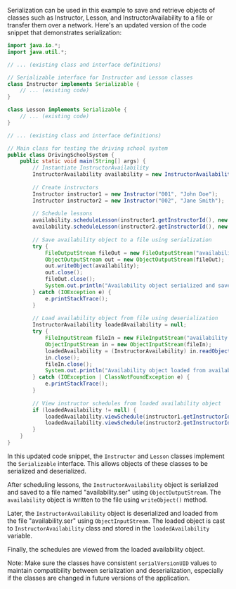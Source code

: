 Serialization can be used in this example to save and retrieve objects of classes such as Instructor, Lesson, and InstructorAvailability to a file or transfer them over a network. Here's an updated version of the code snippet that demonstrates serialization:

```java
import java.io.*;
import java.util.*;

// ... (existing class and interface definitions)

// Serializable interface for Instructor and Lesson classes
class Instructor implements Serializable {
    // ... (existing code)
}

class Lesson implements Serializable {
    // ... (existing code)
}

// ... (existing class and interface definitions)

// Main class for testing the driving school system
public class DrivingSchoolSystem {
    public static void main(String[] args) {
        // Instantiate InstructorAvailability
        InstructorAvailability availability = new InstructorAvailability();
        
        // Create instructors
        Instructor instructor1 = new Instructor("001", "John Doe");
        Instructor instructor2 = new Instructor("002", "Jane Smith");
        
        // Schedule lessons
        availability.scheduleLesson(instructor1.getInstructorId(), new Lesson("001", "Lesson 1", "Introduction to Driving", instructor1.getInstructorId()));
        availability.scheduleLesson(instructor2.getInstructorId(), new Lesson("002", "Lesson 2", "Defensive Driving Techniques", instructor2.getInstructorId()));
        
        // Save availability object to a file using serialization
        try {
            FileOutputStream fileOut = new FileOutputStream("availability.ser");
            ObjectOutputStream out = new ObjectOutputStream(fileOut);
            out.writeObject(availability);
            out.close();
            fileOut.close();
            System.out.println("Availability object serialized and saved to availability.ser");
        } catch (IOException e) {
            e.printStackTrace();
        }
        
        // Load availability object from file using deserialization
        InstructorAvailability loadedAvailability = null;
        try {
            FileInputStream fileIn = new FileInputStream("availability.ser");
            ObjectInputStream in = new ObjectInputStream(fileIn);
            loadedAvailability = (InstructorAvailability) in.readObject();
            in.close();
            fileIn.close();
            System.out.println("Availability object loaded from availability.ser");
        } catch (IOException | ClassNotFoundException e) {
            e.printStackTrace();
        }
        
        // View instructor schedules from loaded availability object
        if (loadedAvailability != null) {
            loadedAvailability.viewSchedule(instructor1.getInstructorId());
            loadedAvailability.viewSchedule(instructor2.getInstructorId());
        }
    }
}
```

In this updated code snippet, the `Instructor` and `Lesson` classes implement the `Serializable` interface. This allows objects of these classes to be serialized and deserialized.

After scheduling lessons, the `InstructorAvailability` object is serialized and saved to a file named "availability.ser" using `ObjectOutputStream`. The `availability` object is written to the file using `writeObject()` method.

Later, the `InstructorAvailability` object is deserialized and loaded from the file "availability.ser" using `ObjectInputStream`. The loaded object is cast to `InstructorAvailability` class and stored in the `loadedAvailability` variable.

Finally, the schedules are viewed from the loaded availability object.

Note: Make sure the classes have consistent `serialVersionUID` values to maintain compatibility between serialization and deserialization, especially if the classes are changed in future versions of the application.